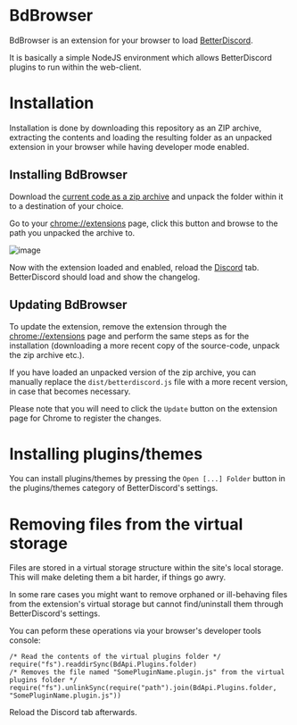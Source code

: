# BdBrowser
BdBrowser is an extension for your browser to load [BetterDiscord](https://github.com/BetterDiscord/BetterDiscord).

It is basically a simple NodeJS environment which allows BetterDiscord plugins to run within the web-client.

# Installation
Installation is done by downloading this repository as an ZIP archive, extracting the contents and loading the resulting folder as an unpacked extension in your browser while having developer mode enabled.

## Installing BdBrowser
Download the [current code as a zip archive](archive/refs/heads/master.zip) and unpack the folder within it to a destination of your choice.

Go to your [chrome://extensions](chrome://extensions) page, click this button and browse to the path you unpacked the archive to.

![image](https://user-images.githubusercontent.com/46447572/131920173-901089d2-6743-492b-ae9f-1bdcae7a35a5.png)

Now with the extension loaded and enabled, reload the [Discord](https://discordapp.com/channels/@me) tab. BetterDiscord should load and show the changelog.

## Updating BdBrowser
To update the extension, remove the extension through the [chrome://extensions](chrome://extensions) page and perform the same steps as for the installation (downloading a more recent copy of the source-code, unpack the zip archive etc.).

If you have loaded an unpacked version of the zip archive, you can manually replace the `dist/betterdiscord.js` file with a more recent version, in case that becomes necessary.

Please note that you will need to click the `Update` button on the extension page for Chrome to register the changes.

# Installing plugins/themes
You can install plugins/themes by pressing the `Open [...] Folder` button in the plugins/themes category of BetterDiscord's settings.

# Removing files from the virtual storage
Files are stored in a virtual storage structure within the site's local storage. This will make deleting them a bit harder, if things go awry.

In some rare cases you might want to remove orphaned or ill-behaving files from the extension's virtual storage but cannot find/uninstall them through BetterDiscord's settings.

You can peform these operations via your browser's developer tools console:

```
/* Read the contents of the virtual plugins folder */
require("fs").readdirSync(BdApi.Plugins.folder)
/* Removes the file named "SomePluginName.plugin.js" from the virtual plugins folder */
require("fs").unlinkSync(require("path").join(BdApi.Plugins.folder, "SomePluginName.plugin.js"))
```

Reload the Discord tab afterwards.
